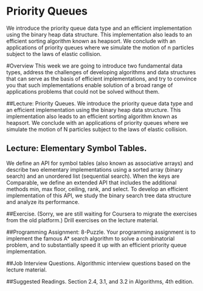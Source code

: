 # Priority Queues
We introduce the priority queue data type and an efficient implementation using the binary heap data structure. This implementation also leads to an efficient sorting algorithm known as heapsort. We conclude with an applications of priority queues where we simulate the motion of n particles subject to the laws of elastic collision.

#Overview
This week we are going to introduce two fundamental data types, address the challenges of developing algorithms and data structures that can serve as the basis of efficient implementations, and try to convince you that such implementations enable solution of a broad range of applications problems that could not be solved without them.

##Lecture: Priority Queues. 
We introduce the priority queue data type and an efficient implementation using the binary heap data structure. This implementation also leads to an efficient sorting algorithm known as heapsort. We conclude with an applications of priority queues where we simulate the motion of N particles subject to the laws of elastic collision.

## Lecture: Elementary Symbol Tables. 
We define an API for symbol tables (also known as associative arrays) and describe two elementary implementations using a sorted array (binary search) and an unordered list (sequential search). When the keys are Comparable, we define an extended API that includes the additional methods min, max floor, ceiling, rank, and select. To develop an efficient implementation of this API, we study the binary search tree data structure and analyze its performance.

##Exercise. 
(Sorry, we are still waiting for Coursera to migrate the exercises from the old platform.) Drill exercises on the lecture material.

##Programming Assignment: 8-Puzzle.
Your programming assignment is to implement the famous A* search algorithm to solve a combinatorial problem, and to substantially speed it up with an efficient priority queue implementation.

##Job Interview Questions. 
Algorithmic interview questions based on the lecture material.

##Suggested Readings. 
Section 2.4, 3.1, and 3.2 in Algorithms, 4th edition.